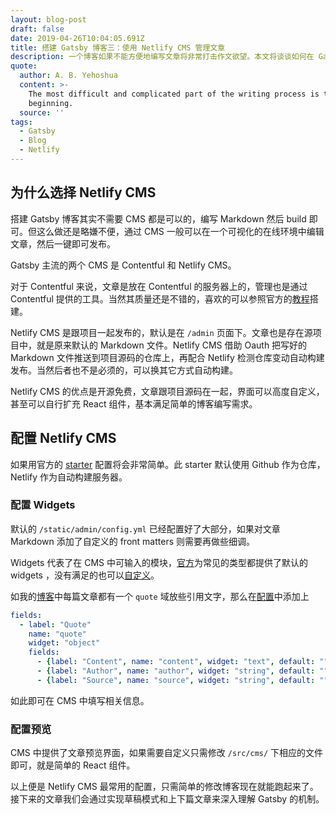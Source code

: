 ```yaml
---
layout: blog-post
draft: false
date: 2019-04-26T10:04:05.691Z
title: 搭建 Gatsby 博客三：使用 Netlify CMS 管理文章
description: 一个博客如果不能方便地编写文章将非常打击作文欲望。本文将谈谈如何在 Gatsby 中配置 Netlify CMS 管理文章。
quote:
  author: A. B. Yehoshua
  content: >-
    The most difficult and complicated part of the writing process is the
    beginning.
  source: ''
tags:
  - Gatsby
  - Blog
  - Netlify
---
```

## 为什么选择 Netlify CMS

搭建 Gatsby 博客其实不需要 CMS 都是可以的，编写 Markdown 然后 build 即可。但这么做还是略嫌不便，通过 CMS 一般可以在一个可视化的在线环境中编辑文章，然后一键即可发布。

Gatsby 主流的两个 CMS 是 Contentful 和 Netlify CMS。

对于 Contentful 来说，文章是放在 Contentful 的服务器上的，管理也是通过 Contentful 提供的工具。当然其质量还是不错的，喜欢的可以参照官方的[教程](https://www.contentful.com/r/knowledgebase/gatsbyjs-and-contentful-in-five-minutes/)搭建。

Netlify CMS 是跟项目一起发布的，默认是在 `/admin` 页面下。文章也是存在源项目中，就是原来默认的 Markdown 文件。Netlify CMS 借助 Oauth 把写好的 Markdown 文件推送到项目源码的仓库上，再配合 Netlify 检测仓库变动自动构建发布。当然后者也不是必须的，可以换其它方式自动构建。

Netlify CMS 的优点是开源免费，文章跟项目源码在一起，界面可以高度自定义，甚至可以自行扩充 React 组件，基本满足简单的博客编写需求。

## 配置 Netlify CMS

如果用官方的 [starter](https://github.com/netlify-templates/gatsby-starter-netlify-cms) 配置将会非常简单。此 starter 默认使用 Github 作为仓库，Netlify 作为自动构建服务器。

### 配置 Widgets

默认的 `/static/admin/config.yml` 已经配置好了大部分，如果对文章 Markdown 添加了自定义的 front matters 则需要再做些细调。

Widgets 代表了在 CMS 中可输入的模块，[官方](https://www.netlifycms.org/docs/widgets/)为常见的类型都提供了默认的 widgets ，没有满足的也可以[自定义](https://www.netlifycms.org/docs/custom-widgets/)。

如我的[博客](https://blog.crimx.com)中每篇文章都有一个 `quote` 域放些引用文字，那么在[配置](https://github.com/crimx/blog-2019/blob/3af6a9706e2c1e7f7c1a3c1dac0ad981d5603693/static/admin/config.yml#L14-L28)中添加上

```yml
fields:
  - label: "Quote"
    name: "quote"
    widget: "object"
    fields:
      - {label: "Content", name: "content", widget: "text", default: "", required: false}
      - {label: "Author", name: "author", widget: "string", default: "", required: false}
      - {label: "Source", name: "source", widget: "string", default: "", required: false}
```

如此即可在 CMS 中填写相关信息。

### 配置预览

CMS 中提供了文章预览界面，如果需要自定义只需修改 `/src/cms/` 下相应的文件即可，就是简单的 React 组件。

以上便是 Netlify CMS 最常用的配置，只需简单的修改博客现在就能跑起来了。接下来的文章我们会通过实现草稿模式和上下篇文章来深入理解 Gatsby 的机制。
